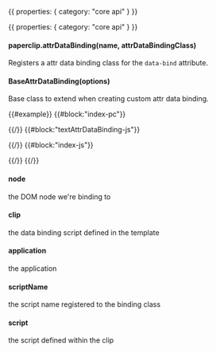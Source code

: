 {{
  properties: {
    category: "core api"
  }
}}


{{
  properties: {
    category: "core api"
  }
}}


#### paperclip.attrDataBinding(name, attrDataBindingClass)

Registers a attr data binding class for the `data-bind` attribute.

#### BaseAttrDataBinding(options)

Base class to extend when creating custom attr data binding.

{{#example}}
{{#block:"index-pc"}}
<!--
<input type="text" class="form-control" placeholder="message" data-bind="{{ model: <~>text }}"></input>
<span data-bind="{{ text: text }}"></span>
-->
{{/}}
{{#block:"textAttrDataBinding-js"}}
<!--
var paperclip = require("paperclip"),
views         = require("mojo-views");

module.exports = paperclip.BaseAttrDataBinding.extend({
  _onChange: function (text) {
    this.node.innerHTML = text;
  }
});
-->
{{/}}
{{#block:"index-js"}}
<!--
var bindable = require("bindable"),
Application  = require("mojo-application"),
views        = require("mojo-views"),
paperclip    = require("mojo-paperclip")

var app = new Application();
app.use(views, paperclip);

app.paperclip.attrDataBinding("text", require("./eachBlockBinding"));

preview.element.appendChild(new views.Base({
  paper: require("./index.pc"),
  items: [
    { text: "item 1" },
    { text: "item 2" },
    { text: "item 3" }
  ]
}, app).render());
-->
{{/}}
{{/}}

#### node

the DOM node we're binding to

#### clip

the data binding script defined in the template

#### application

the application

#### scriptName

the script name registered to the binding class

#### script

the script defined within the clip
